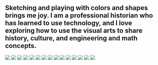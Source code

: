 
## Sketching and playing with colors and shapes brings me joy. I am a professional historian who has learned to use technology, and I love exploring how to use the visual arts to share history, culture, and engineering and math concepts.

<img class="profile-picture" src="sketches/sketches1.jpg">

<img class="profile-picture" src="sketches/sketches2.jpg">

<img class="profile-picture" src="sketches/sketches3.jpg">

<img class="profile-picture" src="sketches/sketches4.jpg">

<img class="profile-picture" src="sketches/sketches5.jpg">

<img class="profile-picture" src="sketches/sketches6.jpg">

<img class="profile-picture" src="sketches/sketches7.jpg">

<img class="profile-picture" src="sketches/sketches8.jpg">

<img class="profile-picture" src="sketches/sketches9.jpg">

<img class="profile-picture" src="sketches/sketches10.jpg">

<img class="profile-picture" src="sketches/sketches11.jpg">

<img class="profile-picture" src="sketches/sketches12.jpg">

<img class="profile-picture" src="sketches/sketches13.jpg">

<img class="profile-picture" src="sketches/sketches14.jpg">

<img class="profile-picture" src="sketches/sketches15.jpg">
